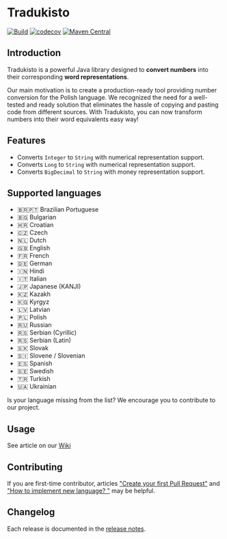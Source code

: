 Tradukisto
==========

[![Build](https://github.com/allegro/tradukisto/actions/workflows/ci.yml/badge.svg)](https://github.com/allegro/tradukisto/actions/workflows/ci.yml)
[![codecov](https://codecov.io/gh/allegro/tradukisto/branch/master/graph/badge.svg?token=YO4NcWxDCI)](https://codecov.io/gh/allegro/tradukisto)
[![Maven Central](https://maven-badges.herokuapp.com/maven-central/pl.allegro.finance/tradukisto/badge.svg?style=flat)](https://maven-badges.herokuapp.com/maven-central/pl.allegro.finance/tradukisto)

## Introduction

Tradukisto is a powerful Java library designed to **convert numbers** into their corresponding **word representations**.

Our main motivation is to create a production-ready tool providing number conversion for the Polish language.
We recognized the need for a well-tested and ready solution that eliminates the hassle of copying and pasting code from different sources.
With Tradukisto, you can now transform numbers into their word equivalents easy way!

## Features

* Converts `Integer` to `String` with numerical representation support.
* Converts `Long` to `String` with numerical representation support.
* Converts `BigDecimal` to `String` with money representation support.

## Supported languages

* 🇧🇷🇵🇹 Brazilian Portuguese
* 🇧🇬 Bulgarian
* 🇭🇷 Croatian
* 🇨🇿 Czech
* 🇳🇱 Dutch
* 🇬🇧 English
* 🇫🇷 French
* 🇩🇪 German
* 🇮🇳 Hindi
* 🇮🇹 Italian
* 🇯🇵 Japanese (KANJI)
* 🇰🇿 Kazakh
* 🇰🇬 Kyrgyz
* 🇱🇻 Latvian
* 🇵🇱 Polish
* 🇷🇺 Russian
* 🇷🇸 Serbian (Cyrillic)
* 🇷🇸 Serbian (Latin)
* 🇸🇰 Slovak
* 🇸🇮 Slovene / Slovenian
* 🇪🇸 Spanish
* 🇸🇪 Swedish
* 🇹🇷 Turkish
* 🇺🇦 Ukrainian

Is your language missing from the list? We encourage you to contribute to our project. 

## Usage
See article on our [Wiki](https://github.com/allegro/tradukisto/wiki/Getting-Started-with-Tradukisto!) 


## Contributing 
If you are first-time contributor, articles ["Create your first Pull Request"](https://github.com/allegro/tradukisto/wiki/Create-your-first-Pull-Request) and ["How to implement new language?
"](https://github.com/allegro/tradukisto/wiki/How-to-implement-new-language%3F) may be helpful.

## Changelog
Each release is documented in the [release notes](https://github.com/allegro/tradukisto/releases).
